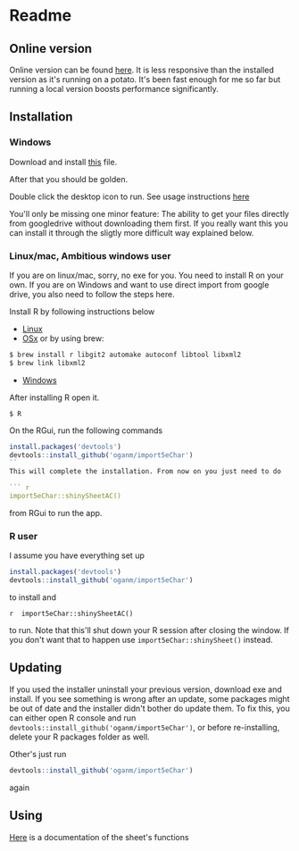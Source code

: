 
Readme
======

Online version
--------------

Online version can be found [here](https://oganm.github.io/5eInteractiveSheet/). It is less responsive than the installed version as it's running on a potato. It's been fast enough for me so far but running a local version boosts performance significantly.

Installation
------------

### Windows

Download and install [this](https://github.com/oganm/5eInteractiveSheet/raw/master/sheet/RInno_installer/setup_5eInteractiveSheet.exe) file.

After that you should be golden.

Double click the desktop icon to run. See usage instructions [here](https://github.com/oganm/import5eChar/blob/master/interactiveSheetDocumentation.md)

You'll only be missing one minor feature: The ability to get your files directly from googledrive without downloading them first. If you really want this you can install it through the sligtly more difficult way explained below.

### Linux/mac, Ambitious windows user

If you are on linux/mac, sorry, no exe for you. You need to install R on your own. If you are on Windows and want to use direct import from google drive, you also need to follow the steps here.

Install R by following instructions below

-   [Linux](https://cran.r-project.org/bin/linux/)
-   [OSx](https://cran.r-project.org/bin/macosx/)
or by using brew:
```bash
$ brew install r libgit2 automake autoconf libtool libxml2                                                            
$ brew link libxml2  
```
-   [Windows](https://cran.r-project.org/bin/windows/base/)

After installing R open it. 
```
$ R
```

On the RGui, run the following commands

``` r
install.packages('devtools')
devtools::install_github('oganm/import5eChar')
``
This will complete the installation. From now on you just need to do

``` r
import5eChar::shinySheetAC()
```

from RGui to run the app.

### R user

I assume you have everything set up

``` r
install.packages('devtools')
devtools::install_github('oganm/import5eChar')
```

to install and

`r  import5eChar::shinySheetAC()`

to run. Note that this'll shut down your R session after closing the window. If you don't want that to happen use `import5eChar::shinySheet()` instead.

Updating
--------

If you used the installer uninstall your previous version, download exe and install. If you see something is wrong after an update, some packages might be out of date and the installer didn't bother do update them. To fix this, you can either open R console and run `devtools::install_github('oganm/import5eChar')`, or before re-installing, delete your R packages folder as well.

Other's just run

``` r
devtools::install_github('oganm/import5eChar')
```

again

Using
-----

[Here](https://github.com/oganm/import5eChar/blob/master/interactiveSheetDocumentation.md) is a documentation of the sheet's functions
